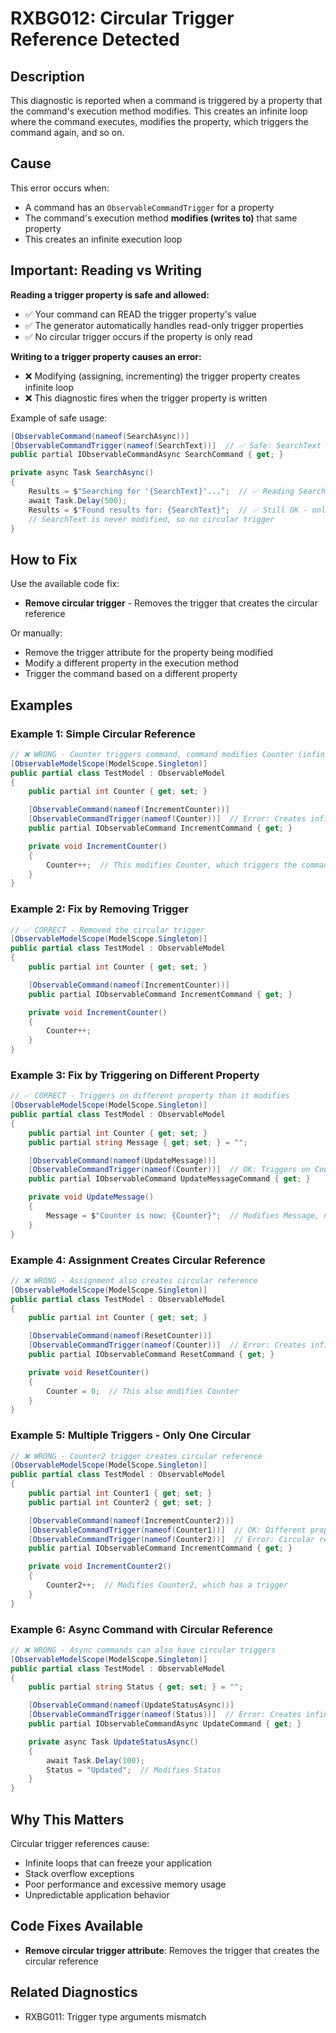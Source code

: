 # RXBG012: Circular Trigger Reference Detected

## Description

This diagnostic is reported when a command is triggered by a property that the command's execution method modifies. This creates an infinite loop where the command executes, modifies the property, which triggers the command again, and so on.

## Cause

This error occurs when:
- A command has an `ObservableCommandTrigger` for a property
- The command's execution method **modifies (writes to)** that same property
- This creates an infinite execution loop

## Important: Reading vs Writing

**Reading a trigger property is safe and allowed:**
- ✅ Your command can READ the trigger property's value
- ✅ The generator automatically handles read-only trigger properties
- ✅ No circular trigger occurs if the property is only read

**Writing to a trigger property causes an error:**
- ❌ Modifying (assigning, incrementing) the trigger property creates infinite loop
- ❌ This diagnostic fires when the trigger property is written

Example of safe usage:
```csharp
[ObservableCommand(nameof(SearchAsync))]
[ObservableCommandTrigger(nameof(SearchText))]  // ✅ Safe: SearchText triggers command
public partial IObservableCommandAsync SearchCommand { get; }

private async Task SearchAsync()
{
    Results = $"Searching for '{SearchText}'...";  // ✅ Reading SearchText is OK
    await Task.Delay(500);
    Results = $"Found results for: {SearchText}";  // ✅ Still OK - only reading
    // SearchText is never modified, so no circular trigger
}
```

## How to Fix

Use the available code fix:
- **Remove circular trigger** - Removes the trigger that creates the circular reference

Or manually:
- Remove the trigger attribute for the property being modified
- Modify a different property in the execution method
- Trigger the command based on a different property

## Examples

### Example 1: Simple Circular Reference

```csharp
// ❌ WRONG - Counter triggers command, command modifies Counter (infinite loop)
[ObservableModelScope(ModelScope.Singleton)]
public partial class TestModel : ObservableModel
{
    public partial int Counter { get; set; }

    [ObservableCommand(nameof(IncrementCounter))]
    [ObservableCommandTrigger(nameof(Counter))]  // Error: Creates infinite loop
    public partial IObservableCommand IncrementCommand { get; }

    private void IncrementCounter()
    {
        Counter++;  // This modifies Counter, which triggers the command again
    }
}
```

### Example 2: Fix by Removing Trigger

```csharp
// ✅ CORRECT - Removed the circular trigger
[ObservableModelScope(ModelScope.Singleton)]
public partial class TestModel : ObservableModel
{
    public partial int Counter { get; set; }

    [ObservableCommand(nameof(IncrementCounter))]
    public partial IObservableCommand IncrementCommand { get; }

    private void IncrementCounter()
    {
        Counter++;
    }
}
```

### Example 3: Fix by Triggering on Different Property

```csharp
// ✅ CORRECT - Triggers on different property than it modifies
[ObservableModelScope(ModelScope.Singleton)]
public partial class TestModel : ObservableModel
{
    public partial int Counter { get; set; }
    public partial string Message { get; set; } = "";

    [ObservableCommand(nameof(UpdateMessage))]
    [ObservableCommandTrigger(nameof(Counter))]  // OK: Triggers on Counter
    public partial IObservableCommand UpdateMessageCommand { get; }

    private void UpdateMessage()
    {
        Message = $"Counter is now: {Counter}";  // Modifies Message, not Counter
    }
}
```

### Example 4: Assignment Creates Circular Reference

```csharp
// ❌ WRONG - Assignment also creates circular reference
[ObservableModelScope(ModelScope.Singleton)]
public partial class TestModel : ObservableModel
{
    public partial int Counter { get; set; }

    [ObservableCommand(nameof(ResetCounter))]
    [ObservableCommandTrigger(nameof(Counter))]  // Error: Creates infinite loop
    public partial IObservableCommand ResetCommand { get; }

    private void ResetCounter()
    {
        Counter = 0;  // This also modifies Counter
    }
}
```

### Example 5: Multiple Triggers - Only One Circular

```csharp
// ❌ WRONG - Counter2 trigger creates circular reference
[ObservableModelScope(ModelScope.Singleton)]
public partial class TestModel : ObservableModel
{
    public partial int Counter1 { get; set; }
    public partial int Counter2 { get; set; }

    [ObservableCommand(nameof(IncrementCounter2))]
    [ObservableCommandTrigger(nameof(Counter1))]  // OK: Different property
    [ObservableCommandTrigger(nameof(Counter2))]  // Error: Circular reference
    public partial IObservableCommand IncrementCommand { get; }

    private void IncrementCounter2()
    {
        Counter2++;  // Modifies Counter2, which has a trigger
    }
}
```

### Example 6: Async Command with Circular Reference

```csharp
// ❌ WRONG - Async commands can also have circular triggers
[ObservableModelScope(ModelScope.Singleton)]
public partial class TestModel : ObservableModel
{
    public partial string Status { get; set; } = "";

    [ObservableCommand(nameof(UpdateStatusAsync))]
    [ObservableCommandTrigger(nameof(Status))]  // Error: Creates infinite loop
    public partial IObservableCommandAsync UpdateCommand { get; }

    private async Task UpdateStatusAsync()
    {
        await Task.Delay(100);
        Status = "Updated";  // Modifies Status
    }
}
```

## Why This Matters

Circular trigger references cause:
- Infinite loops that can freeze your application
- Stack overflow exceptions
- Poor performance and excessive memory usage
- Unpredictable application behavior

## Code Fixes Available

- **Remove circular trigger attribute**: Removes the trigger that creates the circular reference

## Related Diagnostics

- RXBG011: Trigger type arguments mismatch
